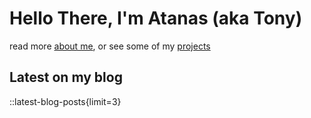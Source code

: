 # Hello There, I'm Atanas (aka Tony)

read more [about me](/about), or see some of my [projects](/projects)

## Latest on my blog

::latest-blog-posts{limit=3}
